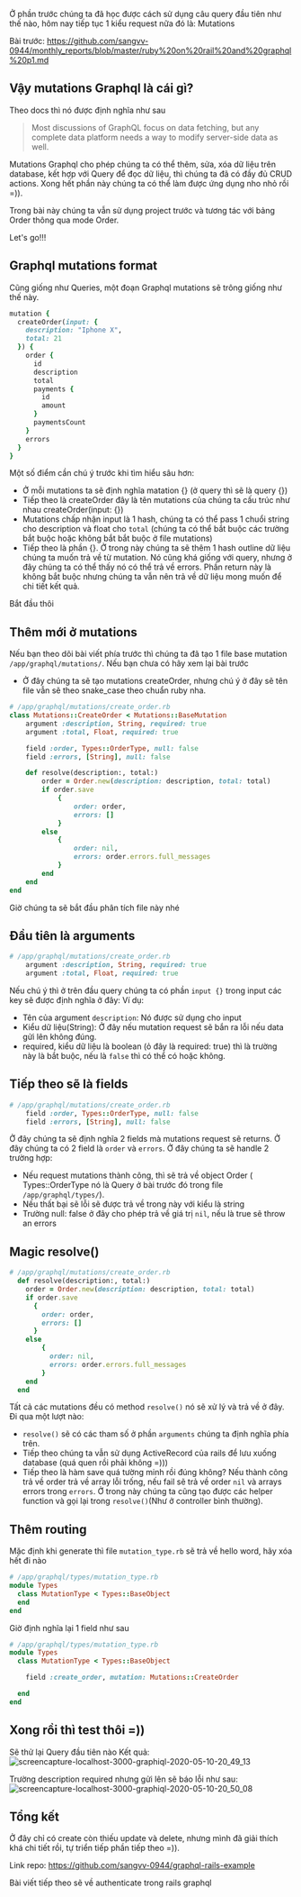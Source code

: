 Ở phần trước chúng ta đã học được cách sử  dụng câu query đầu tiên như thế nào, hôm nay tiếp tục 1 kiểu request nữa đó là: Mutations

Bài trước: https://github.com/sangvv-0944/monthly_reports/blob/master/ruby%20on%20rail%20and%20graphql%20p1.md

## Vậy mutations Graphql là cái gì?

Theo docs thì nó được định nghĩa như sau

> Most discussions of GraphQL focus on data fetching, but any complete data platform needs a way to modify server-side data as well.

Mutations Graphql cho phép chúng ta có thể thêm, sửa, xóa dữ liệu trên database, kết hợp với Query để đọc dữ liệu, thì chúng ta đã có đầy đủ CRUD actions. Xong hết phần này chúng ta có thể làm được ứng dụng nho nhỏ rồi =)).

Trong bài này chúng ta vẫn sử dụng project trước và tương tác với bảng Order thông qua mode Order.

Let's go!!!

## Graphql mutations format
Cũng giống như Queries, một đoạn Graphql mutations sẽ trông giống như thế này.

```ruby
mutation {
  createOrder(input: {
    description: "Iphone X",
    total: 21
  }) {
    order {
      id
      description
      total
      payments {
        id
        amount
      }
      paymentsCount
    }
    errors
  }
}
```
Một số điểm cần chú ý trước khi tìm hiểu sâu hơn:
- Ở mỗi mutations ta sẽ định nghĩa matation {} (ở query thì sẽ là query {})
- Tiếp theo là createOrder đây là tên mutations của chúng ta cấu trúc như nhau createOrder(input: {})
- Mutations chấp nhận input là 1 hash, chúng ta có thể  pass 1 chuổi string cho description và float cho `total` (chúng ta có thể bắt buộc các trường bắt buộc hoặc không bắt bắt buộc ở file mutations)
- Tiếp theo là phần {}. Ở trong này chúng ta sẽ thêm 1 hash outline dữ liệu chúng ta muốn trả về từ mutation. Nó cũng khá giống với query, nhưng ở đây chúng ta có thể thấy nó có thể trả về errors. Phần return này là không bắt buộc nhưng chúng ta vẫn nên trả về dữ liệu mong muốn để chi tiết kết quả.

Bắt đầu thôi

## Thêm mới ở mutations

Nếu bạn theo dõi bài viết phía trước thì chúng ta đã tạo 1 file base mutation `/app/graphql/mutations/`. Nếu bạn chưa có hãy xem lại bài trước
- Ở đây chúng ta sẽ tạo mutations createOrder, nhưng chú ý ở đây sẽ tên file vẫn sẽ theo snake_case theo chuẩn ruby nha.

```ruby
# /app/graphql/mutations/create_order.rb
class Mutations::CreateOrder < Mutations::BaseMutation
    argument :description, String, required: true
    argument :total, Float, required: true

    field :order, Types::OrderType, null: false
    field :errors, [String], null: false

    def resolve(description:, total:)
        order = Order.new(description: description, total: total)
        if order.save
            {
                order: order,
                errors: []
            }
        else
            {
                order: nil,
                errors: order.errors.full_messages
            }
        end
    end
end
```
Giờ chúng ta sẽ bắt đầu phân tích file này nhé

## Đầu tiên là arguments
```ruby
# /app/graphql/mutations/create_order.rb
    argument :description, String, required: true
    argument :total, Float, required: true
```
Nếu chú ý thì ở trên đầu query chúng ta có phần `input {}` trong input các key sẽ được định nghĩa ở đây:
Ví dụ:
- Tên của argument `description`: Nó được sử dụng cho input
- Kiểu dữ liệu(String): Ở đây nếu mutation request sẽ bắn ra lỗi nếu data gửi lên không đúng.
- required, kiểu dữ liệu là boolean (ỏ đây là required: true) thì là trường này là bắt buộc, nếu là `false` thì có thể có hoặc không.

## Tiếp theo sẽ là fields
```ruby
# /app/graphql/mutations/create_order.rb
    field :order, Types::OrderType, null: false
    field :errors, [String], null: false
```
Ở đây chúng ta sẽ định nghĩa 2 fields mà mutations request sẽ returns. Ở đây chúng ta có 2 field là `order` và `errors`. Ở đây chúng ta sẽ handle 2 trường hợp:
- Nếu request mutations thành công, thì sẽ trả về object Order ( Types::OrderType nó là Query ở bài trước đó trong file `/app/graphql/types/`).
- Nếu thất bại sẽ lỗi sẽ được trả về trong này với kiểu là string
- Trường null: false ở đây cho phép trả về giá trị `nil`, nếu là true sẽ throw an errors

## Magic resolve()

```ruby
# /app/graphql/mutations/create_order.rb
  def resolve(description:, total:)
    order = Order.new(description: description, total: total)
    if order.save
      {
        order: order,
        errors: []
      }
    else
        {
          order: nil,
          errors: order.errors.full_messages
        }
    end
  end
```

Tất cả các mutations đều có method `resolve()` nó sẽ xử lý và trả về ở đây.
Đi qua một lượt nào:
- `resolve()` sẽ có các tham số ở phần `arguments` chúng ta định nghĩa phía trên.
- Tiếp theo chúng ta vẫn sử dụng ActiveRecord của rails để lưu xuống database (quá quen rồi phải không =)))
- Tiếp theo là hàm save quá tường minh rồi đúng không? Nếu thành công trả về order trả về array lỗi trống, nếu fail sẽ trả về order `nil` và arrays errors trong `errors`.
Ở trong này chúng ta cũng tạo được các helper function và gọi lại trong `resolve()`(Như ở controller bình thường).

## Thêm routing
Mặc định khi generate thì file `mutation_type.rb` sẽ trả về hello word, hãy xóa hết đi nào
```ruby
# /app/graphql/types/mutation_type.rb
module Types
  class MutationType < Types::BaseObject
  end
end
```
Giờ định nghĩa lại 1 field như sau
```ruby
# /app/graphql/types/mutation_type.rb
module Types
  class MutationType < Types::BaseObject

    field :create_order, mutation: Mutations::CreateOrder

  end
end
```
## Xong rồi thì test thôi =))
Sẽ thử lại Query đầu tiên nào
Kết quả:
![screencapture-localhost-3000-graphiql-2020-05-10-20_49_13](https://user-images.githubusercontent.com/54126514/81501172-08328380-9301-11ea-9681-d617d3cc4320.png)

Trường description required nhưng gửi lên sẽ báo lỗi như sau:
![screencapture-localhost-3000-graphiql-2020-05-10-20_50_08](https://user-images.githubusercontent.com/54126514/81501174-0963b080-9301-11ea-8345-d3add7c4f353.png)

## Tổng kết
Ở đây chỉ có create còn thiếu update và delete, nhưng mình đã giải thích khá chi tiết rồi, tự triển tiếp phần tiếp theo =)).

Link repo: https://github.com/sangvv-0944/graphql-rails-example

Bài viết tiếp theo sẽ về authenticate trong rails graphql
